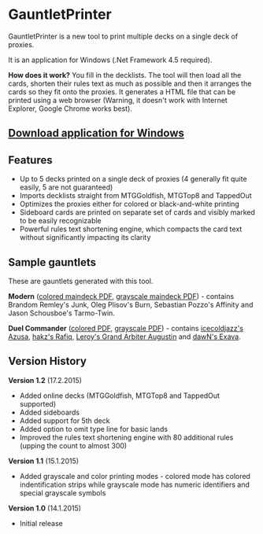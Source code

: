 # GauntletPrinter

GauntletPrinter is a new tool to print multiple decks on a single deck of proxies.

It is an application for Windows (.Net Framework 4.5 required).

**How does it work?** You fill in the decklists. The tool will then load all the cards, shorten their rules text as much as possible and then it arranges the cards so they fit onto the proxies. It generates a HTML file that can be printed using a web browser (Warning, it doesn't work with Internet Explorer, Google Chrome works best).

[Download application for Windows](http://puu.sh/g1f2s/45b78c18ce.zip)
-------------------------

Features
---------------------------
- Up to 5 decks printed on a single deck of proxies (4 generally fit quite easily, 5 are not guaranteed)
- Imports decklists straight from MTGGoldfish, MTGTop8 and TappedOut
- Optimizes the proxies either for colored or black-and-white printing
- Sideboard cards are printed on separate set of cards and visibly marked to be easily recognizable
- Powerful rules text shortening engine, which compacts the card text without significantly impacting its clarity

Sample gauntlets
---------------------------
These are gauntlets generated with this tool.

**Modern** ([colored maindeck PDF](http://puu.sh/g1eFU/f33d818329.pdf), [grayscale maindeck PDF](http://puu.sh/eyAlv/5a5749938f.pdf)) - contains Brandom Remley's Junk, Oleg Plisov's Burn, Sebastian Pozzo's Affinity and Jason Schousboe's Tarmo-Twin.

**Duel Commander** ([colored PDF](http://puu.sh/g1edX/853d40b479.pdf), [grayscale PDF](http://puu.sh/g1eEN/5fc26193e6.pdf)) - contains [icecoldjazz's Azusa](http://www.mtgsalvation.com/forums/the-game/commander-edh/forum-1-vs-1-commander-decklists/564451-azusa-lost-but-seeking-aka-ramp-dec), [hakz's Rafiq](http://forums.mtgsalvation.com/showthread.php?t=392838), [Leroy's Grand Arbiter Augustin](http://forums.mtgsalvation.com/showthread.php?t=497498) and [dawN's Exava](http://forums.mtgsalvation.com/showthread.php?t=341982).

Version History
------------------------------
**Version 1.2** (17.2.2015)
- Added online decks (MTGGoldfish, MTGTop8 and TappedOut supported)
- Added sideboards
- Added support for 5th deck
- Added option to omit type line for basic lands
- Improved the rules text shortening engine with 80 additional rules (upping the count to almost 300)

**Version 1.1** (15.1.2015)
- Added grayscale and color printing modes - colored mode has colored indentification strips while grayscale mode has numeric identifiers and special grayscale symbols

**Version 1.0** (14.1.2015)
- Initial release
